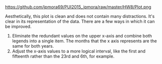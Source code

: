 https://github.com/jpmora69/PUI2015_jpmora/raw/master/HW8/Plot.png


Aesthetically, this plot is clean and does not contain many distractions. It's clear in its representation of the data. There are a few ways in which it can be improved.

1. Eliminate the redundant values on the upper x-axis and combine both legends into a single item. The months that the x axis represents are the same for both years.
2. Adjust the x-axis values to a more logical interval, like the first and fifteenth rather than the 23rd and 6th, for example.
